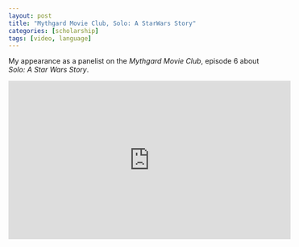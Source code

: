 ```yaml
---
layout: post
title: "Mythgard Movie Club, Solo: A StarWars Story"
categories: [scholarship]
tags: [video, language]
---
```

My appearance as a panelist on the _Mythgard Movie Club_, episode 6 about _Solo: A Star Wars Story_.

<iframe width="560" height="315" src="https://www.youtube.com/embed/gy8y9l2P1No" frameborder="0" allow="accelerometer; autoplay; encrypted-media; gyroscope; picture-in-picture" allowfullscreen></iframe>

